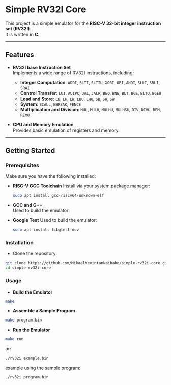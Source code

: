 # Simple RV32I Core

This project is a simple emulator for the **RISC-V 32-bit integer instruction set (RV32I)**.  
It is written in **C**.

---

## Features

- **RV32I base Instruction Set**  
  Implements a wide range of RV32I instructions, including:
  - **Integer Computation**: `ADDI`, `SLTI`, `SLTIU`, `XORI`, `ORI`, `ANDI`, `SLLI`, `SRLI`, `SRAI`
  - **Control Transfer**: `LUI`, `AUIPC`, `JAL`, `JALR`, `BEQ`, `BNE`, `BLT`, `BGE`, `BLTU`, `BGEU`
  - **Load and Store**: `LB`, `LH`, `LW`, `LBU`, `LHU`, `SB`, `SH`, `SW`
  - **System**: `ECALL`, `EBREAK`, `FENCE`
  - **Multiplication and Division**: `MUL`, `MULH`, `MULHU`, `MULHSU`, `DIV`, `DIVU`, `REM`, `REMU`

- **CPU and Memory Emulation**  
  Provides basic emulation of registers and memory.

---

## Getting Started

### Prerequisites

Make sure you have the following installed:

- **RISC-V GCC Toolchain**
  Install via your system package manager:

  ```bash
  sudo apt install gcc-riscv64-unknown-elf
  ```

- **GCC and G++**  
  Used to build the emulator:

- **Google Test**
  Used to build the emulator:
  ```bash
  sudo apt install libgtest-dev
  ```


### Installation

- Clone the repository:
```bash
git clone https://github.com/MikaelKevintanNaibaho/simple-rv32i-core.git
cd simple-rv32i-core
```

### Usage

- **Build the Emulator**
```bash
make
```

- **Assemble a Sample Program**
```bash
make program.bin
```

- **Run the Emulator**
```bash
make run
```
or:
```bash
./rv32i example.bin
```
example using the sample program:
```bash
./rv32i program.bin
```


